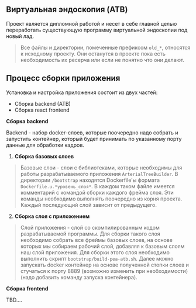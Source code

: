 Виртуальная эндоскопия (ATB)
--------------

Проект является дипломной работой и несет в себе главной целью переработать существующую программу виртуальной эндоскопии
под новый лад.

>Все файлы и директории, помеченные префиксом `old_*`, относятся к исходному проекту. Они останутся 
> в проекте пока есть необходимость их ресерча или если не понятно что они делают.

Процесс сборки приложения
-------------

Установка и настройка приложения состоит из двух частей:
- Сборка backend (ATB)
- Сборка react frontend

**Сборка backend**

Backend - набор docker-слоев, которые поочередно надо собрать и запустить контейнер,
который будет принимать по указанному порту данные для обработки кадров.

1) **Сборка базовых слоев**
> Базовые слои - слои с библиотеками, которые необходимы для работы разрабатываемого
> приложения `ArterialTreeBuilder`. В директории `/bootstrap` находятся Dockerfile'ы формата `Dockerfile.u.*уровень_слоя*`. В каждом
> таком файле имеется комментарий с командой сборки каждого фрейма слоя. Эти команды необходимо выполнять поочередно из корня проекта. Каждый последующий слой
> зависит от предыдущего.

2) **Сборка слоя с приложением**
> Слой приложения - слой со скомпилированным кодом разрабатываемой программы. Для сборки такого слоя необходимо собрать все фреймы базовых слоев, на основе которых
> мы собираем рабочий слой, добавляя к базовым слоям наш слой приложения. Для сборки этого слоя необходимо выполнить скрипт `bootstrap/build-pea-atb.sh`. 
> Далее можно запускать docker контейнер на основе полученной стопки слоев и стучаться к порту 8889 (возможно изменить при необходимости) (надо добавить команду запуска контейнера).

**Сборка frontend**

TBD....